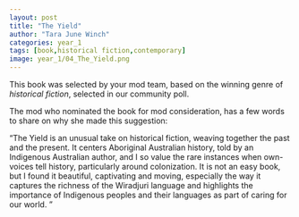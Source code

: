 ```yaml
---
layout: post
title: "The Yield"
author: "Tara June Winch"
categories: year_1
tags: [book,historical fiction,contemporary]
image: year_1/04_The_Yield.png
---
```


This book was selected by your mod team, based on the winning genre of _historical fiction_, selected in our community poll.

The mod who nominated the book for mod consideration, has a few words to share on why she made this suggestion:

“The Yield is an unusual take on historical fiction, weaving together the past and the present. It centers Aboriginal Australian history, told by an Indigenous Australian author, and I so value the rare instances when own-voices tell history, particularly around colonization. It is not an easy book, but I found it beautiful, captivating and moving, especially the way it captures the richness of the Wiradjuri language and highlights the importance of Indigenous peoples and their languages as part of caring for our world. ”

